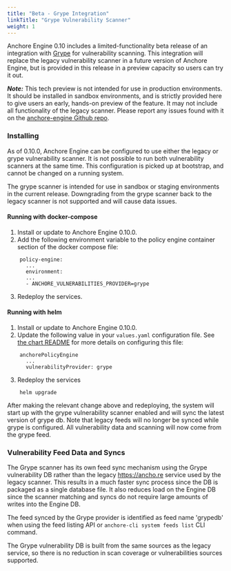 ```yaml
---
title: "Beta - Grype Integration"
linkTitle: "Grype Vulnerability Scanner"
weight: 1
---
```


Anchore Engine 0.10 includes a limited-functionality beta release of an integration with [Grype](https://github.com/anchore/grype)
for vulnerability scanning. This integration will replace the legacy vulnerability scanner in a future version of Anchore Engine,
but is provided in this release in a preview capacity so users can try it out.

***Note:*** This tech preview is not intended for use in production environments. It should be installed in sandbox environments,
and is strictly provided here to give users an early, hands-on preview of the feature. It may not include all 
functionality of the legacy scanner. Please report any issues found with it on the
[anchore-engine Github repo](https://github.com/anchore/anchore-engine/issues).

### Installing
As of 0.10.0, Anchore Engine can be configured to use either the legacy or grype vulnerability scanner. It is not possible to run
both vulnerability scanners at the same time. This configuration is picked up at bootstrap, and cannot be changed on a running system.

The grype scanner is intended for use in sandbox or staging environments in the current release. Downgrading from the
grype scanner back to the legacy scanner is not supported and will cause data issues.

#### Running with docker-compose
1. Install or update to Anchore Engine 0.10.0.
2. Add the following environment variable to the policy engine container section of the docker compose file:

```
    policy-engine:
      ...
      environment:
      ...
      - ANCHORE_VULNERABILITIES_PROVIDER=grype
```        

3. Redeploy the services.

#### Running with helm
1. Install or update to Anchore Engine 0.10.0.
2. Update the following value in your `values.yaml` configuration file. See 
   [the chart README](https://github.com/anchore/anchore-charts/tree/master/stable/anchore-engine#installing-the-anchore-engine-helm-chart)
   for more details on configuring this file:

```
    anchorePolicyEngine
      ...
      vulnerabilityProvider: grype
```

3. Redeploy the services

```
    helm upgrade
```

After making the relevant change above and redeploying, the system will start up with the grype vulnerability scanner enabled and will
sync the latest version of grype db. Note that legacy feeds will no longer be synced while grype is configured. All vulnerability data
and scanning will now come from the grype feed.

### Vulnerability Feed Data and Syncs

The Grype scanner has its own feed sync mechanism using the Grype vulnerability DB rather than the legacy https://ancho.re service used by
the legacy scanner. This results in a much faster sync process since the DB is packaged as a single database file. It also reduces
load on the Engine DB since the scanner matching and syncs do not require large amounts of writes into the Engine DB.

The feed synced by the Grype provider is identified as feed name 'grypedb' when using the feed listing API or `anchore-cli system feeds list` CLI command.

The Grype vulnerability DB is built from the same sources as the legacy service, so there is no reduction in scan coverage or vulnerabilities
sources supported.
